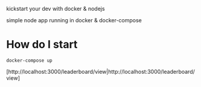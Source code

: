 kickstart your dev with docker & nodejs

simple node app running in docker & docker-compose

# How do I start
```docker-compose up```

[http://localhost:3000/leaderboard/view|http://localhost:3000/leaderboard/view]
